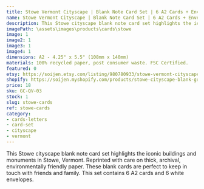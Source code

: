```yaml
---
title: Stowe Vermont Cityscape | Blank Note Card Set | 6 A2 Cards + Envelopes
name: Stowe Vermont Cityscape | Blank Note Card Set | 6 A2 Cards + Envelopes
description: This Stowe cityscape blank note card set highlights the iconic buildings and monuments in Stowe, Vermont. Reprinted with care on thick, archival, environmentally friendly paper.
imagePath: \assets\images\products\cards\stowe
image: 1
image2: 1
image3: 1
image4: 1
dimensions: A2 - 4.25" x 5.5" (108mm x 140mm)
materials: 100% recycled paper, post consumer waste. FSC Certified.
featured: 0
etsy: https://soijen.etsy.com/listing/980780933/stowe-vermont-cityscape-blank-note-card?utm_source=Copy&utm_medium=ListingManager&utm_campaign=Share&utm_term=so.lmsm&share_time=1695261579273
shopify: https://soijen.myshopify.com/products/stowe-cityscape-blank-greeting-card-set
price: 18
sku: GC-QV-03
stock: 1
slug: stowe-cards
ref: stowe-cards
category:
- cards-letters
- card-set
- cityscape
- vermont
---
```

This Stowe cityscape blank note card set highlights the iconic buildings and monuments in Stowe, Vermont. Reprinted with care on thick, archival, environmentally friendly paper. These blank cards are perfect to keep in touch with friends and family. This set contains 6 A2 cards and 6 white envelopes.
